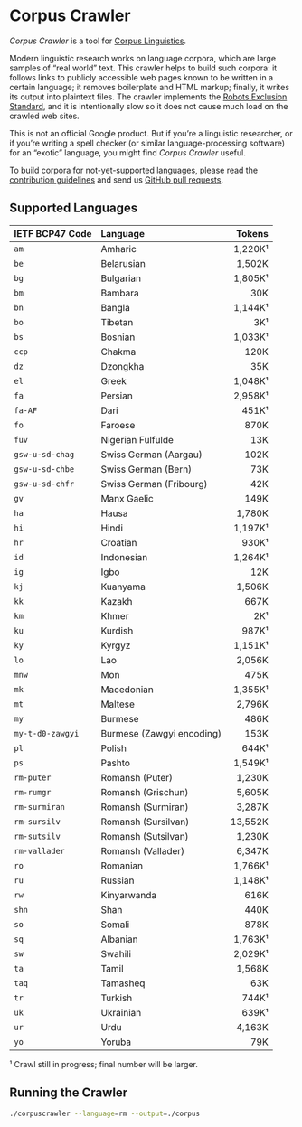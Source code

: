 # Corpus Crawler

_Corpus Crawler_ is a tool for
[Corpus Linguistics](https://en.wikipedia.org/wiki/Corpus_linguistics).

Modern linguistic research works on language corpora, which are large samples of
“real world” text.  This crawler helps to build such corpora: it follows links
to publicly accessible web pages known to be written in a certain language; it
removes boilerplate and HTML markup; finally, it writes its output into
plaintext files.  The crawler implements the
[Robots Exclusion Standard](https://en.wikipedia.org/wiki/Robots_exclusion_standard),
and it is intentionally slow so it does not cause much load on the crawled
web sites.

This is not an official Google product.  But if you’re a linguistic researcher,
or if you’re writing a spell checker (or similar language-processing software)
for an “exotic” language, you might find _Corpus Crawler_ useful.

To build corpora for not-yet-supported languages, please read the
[contribution guidelines](./CONTRIBUTING.md) and send us
[GitHub pull requests](https://help.github.com/categories/collaborating-with-issues-and-pull-requests/).



## Supported Languages

| IETF BCP47 Code     | Language                     |   Tokens |
| :------------------ | :--------------------------- | -------: |
| `am`                | Amharic                      |  1,220K¹ |
| `be`                | Belarusian                   |  1,502K  |
| `bg`                | Bulgarian                    |  1,805K¹ |
| `bm`                | Bambara                      |     30K  |
| `bn`                | Bangla                       |  1,144K¹ |
| `bo`                | Tibetan                      |      3K¹ |
| `bs`                | Bosnian                      |  1,033K¹ |
| `ccp`               | Chakma                       |    120K  |
| `dz`                | Dzongkha                     |     35K  |
| `el`                | Greek                        |  1,048K¹ |
| `fa`                | Persian                      |  2,958K¹ |
| `fa-AF`             | Dari                         |    451K¹ |
| `fo`                | Faroese                      |    870K  |
| `fuv`               | Nigerian Fulfulde            |     13K  |
| `gsw-u-sd-chag`     | Swiss German (Aargau)        |    102K  |
| `gsw-u-sd-chbe`     | Swiss German (Bern)          |     73K  |
| `gsw-u-sd-chfr`     | Swiss German (Fribourg)      |     42K  |
| `gv`                | Manx Gaelic                  |    149K  |
| `ha`                | Hausa                        |  1,780K  |
| `hi`                | Hindi                        |  1,197K¹ |
| `hr`                | Croatian                     |    930K¹ |
| `id`                | Indonesian                   |  1,264K¹ |
| `ig`                | Igbo                         |     12K  |
| `kj`                | Kuanyama                     |  1,506K  |
| `kk`                | Kazakh                       |    667K  |
| `km`                | Khmer                        |      2K¹ |
| `ku`                | Kurdish                      |    987K¹ |
| `ky`                | Kyrgyz                       |  1,151K¹ |
| `lo`                | Lao                          |  2,056K  |
| `mnw`               | Mon                          |    475K  |
| `mk`                | Macedonian                   |  1,355K¹ |
| `mt`                | Maltese                      |  2,796K  |
| `my`                | Burmese                      |    486K  |
| `my-t-d0-zawgyi`    | Burmese (Zawgyi encoding)    |    153K  |
| `pl`                | Polish                       |    644K¹ |
| `ps`                | Pashto                       |  1,549K¹ |
| `rm-puter`          | Romansh (Puter)              |  1,230K  |
| `rm-rumgr`          | Romansh (Grischun)           |  5,605K  |
| `rm-surmiran`       | Romansh (Surmiran)           |  3,287K  |
| `rm-sursilv`        | Romansh (Sursilvan)          | 13,552K  |
| `rm-sutsilv`        | Romansh (Sutsilvan)          |  1,230K  |
| `rm-vallader`       | Romansh (Vallader)           |  6,347K  |
| `ro`                | Romanian                     |  1,766K¹ |
| `ru`                | Russian                      |  1,148K¹ |
| `rw`                | Kinyarwanda                  |    616K  |
| `shn`               | Shan                         |    440K  |
| `so`                | Somali                       |    878K  |
| `sq`                | Albanian                     |  1,763K¹ |
| `sw`                | Swahili                      |  2,029K¹ |
| `ta`                | Tamil                        |  1,568K  |
| `taq`               | Tamasheq                     |     63K  |
| `tr`                | Turkish                      |    744K¹ |
| `uk`                | Ukrainian                    |    639K¹ |
| `ur`                | Urdu                         |  4,163K  |
| `yo`                | Yoruba                       |     79K  |

¹ Crawl still in progress; final number will be larger.


## Running the Crawler

```sh
./corpuscrawler --language=rm --output=./corpus
```

